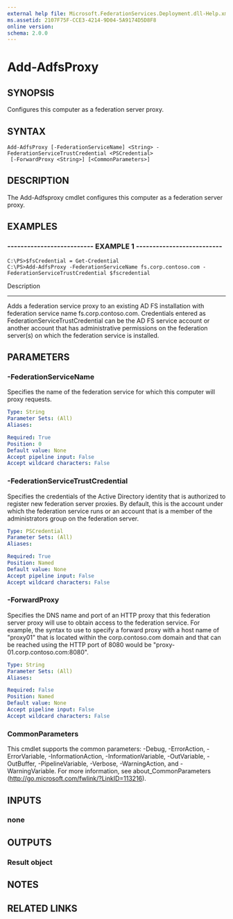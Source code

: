 ```yaml
---
external help file: Microsoft.FederationServices.Deployment.dll-Help.xml
ms.assetid: 2107F75F-CCE3-4214-9D04-5A9174D5D8F8
online version: 
schema: 2.0.0
---
```


# Add-AdfsProxy

## SYNOPSIS
Configures this computer as a federation server proxy.

## SYNTAX

```
Add-AdfsProxy [-FederationServiceName] <String> -FederationServiceTrustCredential <PSCredential>
 [-ForwardProxy <String>] [<CommonParameters>]
```

## DESCRIPTION
The Add-Adfsproxy cmdlet configures this computer as a federation server proxy.

## EXAMPLES

### -------------------------- EXAMPLE 1 --------------------------
```
C:\PS>$fsCredential = Get-Credential
C:\PS>Add-AdfsProxy -FederationServiceName fs.corp.contoso.com -FederationServiceTrustCredential $fscredential
```

Description

-----------

Adds a federation service proxy to an existing AD FS installation with federation service name fs.corp.contoso.com.
Credentials entered as FederationServiceTrustCredential can be the AD FS service account or another account that has administrative permissions on the federation server(s) on which the federation service is installed.

## PARAMETERS

### -FederationServiceName
Specifies the name of the federation service for which this computer will proxy requests.

```yaml
Type: String
Parameter Sets: (All)
Aliases: 

Required: True
Position: 0
Default value: None
Accept pipeline input: False
Accept wildcard characters: False
```

### -FederationServiceTrustCredential
Specifies the credentials of the Active Directory identity that is authorized to register new federation server proxies.
By default, this is the account under which the federation service runs or an account that is a member of the administrators group on the federation server.

```yaml
Type: PSCredential
Parameter Sets: (All)
Aliases: 

Required: True
Position: Named
Default value: None
Accept pipeline input: False
Accept wildcard characters: False
```

### -ForwardProxy
Specifies the DNS name and port of an HTTP proxy that this federation server proxy will use to obtain access to the federation service.
For example, the syntax to use to specify a forward proxy with a host name of "proxy01" that is located within the corp.contoso.com domain and that can be reached using the HTTP port of 8080 would be "proxy-01.corp.contoso.com:8080".

```yaml
Type: String
Parameter Sets: (All)
Aliases: 

Required: False
Position: Named
Default value: None
Accept pipeline input: False
Accept wildcard characters: False
```

### CommonParameters
This cmdlet supports the common parameters: -Debug, -ErrorAction, -ErrorVariable, -InformationAction, -InformationVariable, -OutVariable, -OutBuffer, -PipelineVariable, -Verbose, -WarningAction, and -WarningVariable. For more information, see about_CommonParameters (http://go.microsoft.com/fwlink/?LinkID=113216).

## INPUTS

### none

## OUTPUTS

### Result object

## NOTES

## RELATED LINKS

